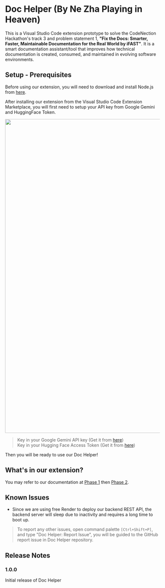 # Doc Helper (By Ne Zha Playing in Heaven)

This is a Visual Studio Code extension prototype to solve the CodeNection Hackathon's track 3 and problem statement 1, **"Fix the Docs: Smarter, Faster, Maintainable Documentation for the Real World by iFAST"**. It is a smart documentation assistant/tool that improves how technical documentation is created, consumed, and maintained in evolving software environments.

## Setup - Prerequisites

Before using our extension, you will need to download and install Node.js from [here](https://nodejs.org/en/download/).

After installing our extension from the Visual Studio Code Extension Marketplace, you will first need to setup your API key from Google Gemini and HuggingFace Token.
<p align="center">
<img width="1318" height="1018" alt="Image" src="https://github.com/user-attachments/assets/3ab05678-6e39-4529-b34b-34c383f250ce" />
</p>

> Key in your Google Gemini API key (Get it from [here](https://aistudio.google.com/app/apikey)) <br> Key in your Hugging Face Access Token (Get it from [here](https://huggingface.co/settings/tokens))

Then you will be ready to use our Doc Helper!

## What's in our extension?

You may refer to our documentation at [Phase 1](PROJECTDOC_PHASE1.md) then [Phase 2](PROJECTDOC_PHASE2.md).

## Known Issues

- Since we are using free Render to deploy our backend REST API, the backend server will sleep due to inactivity and requires a long time to boot up.

> To report any other issues, open command palette `[Ctrl+Shift+P]`, and type "Doc Helper: Report Issue", you will be guided to the GitHub report issue in Doc Helper repository.

## Release Notes

### 1.0.0

Initial release of Doc Helper